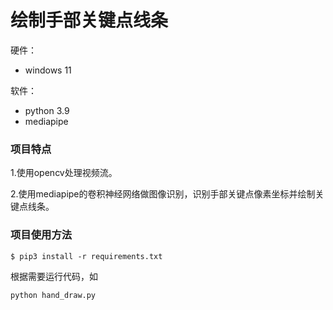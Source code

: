 # 绘制手部关键点线条

硬件：

- windows 11

软件：

- python 3.9
- mediapipe



### 项目特点

1.使用opencv处理视频流。

2.使用mediapipe的卷积神经网络做图像识别，识别手部关键点像素坐标并绘制关键点线条。



### 项目使用方法

```
$ pip3 install -r requirements.txt
```

根据需要运行代码，如

```
python hand_draw.py
```

